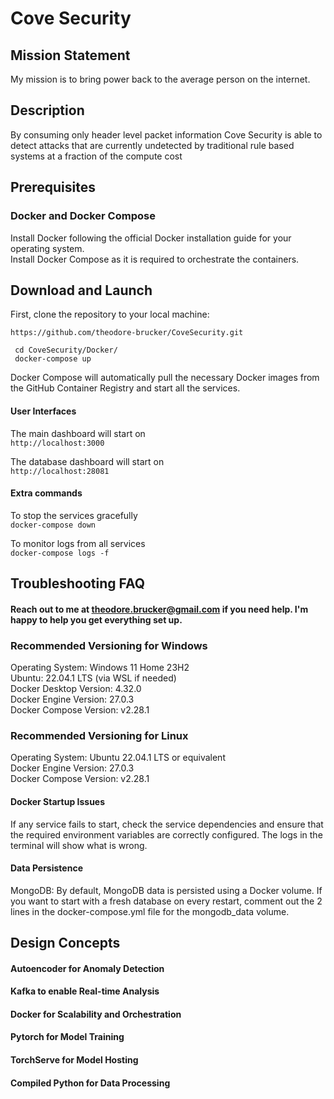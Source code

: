 # Cove Security

## Mission Statement
My mission is to bring power back to the average person on the internet.

## Description
By consuming only header level packet information Cove Security is able to detect attacks that are currently undetected by traditional rule based systems at a fraction of the compute cost

## Prerequisites

### Docker and Docker Compose
Install Docker following the official Docker installation guide for your operating system.  
Install Docker Compose as it is required to orchestrate the containers.

## Download and Launch

First, clone the repository to your local machine:
```
https://github.com/theodore-brucker/CoveSecurity.git
```

``` cd CoveSecurity/Docker/```  
``` docker-compose up```

Docker Compose will automatically pull the necessary Docker images from the GitHub Container Registry and start all the services.

#### User Interfaces
The main dashboard will start on  
``` http://localhost:3000 ```

The database dashboard will start on  
``` http://localhost:28081 ```

#### Extra commands
To stop the services gracefully  
```docker-compose down```

To monitor logs from all services   
```docker-compose logs -f```  


## Troubleshooting FAQ

#### Reach out to me at theodore.brucker@gmail.com if you need help. I'm happy to help you get everything set up.

### Recommended Versioning for Windows
Operating System: Windows 11 Home 23H2  
Ubuntu: 22.04.1 LTS (via WSL if needed)  
Docker Desktop Version: 4.32.0  
Docker Engine Version: 27.0.3  
Docker Compose Version: v2.28.1
### Recommended Versioning for Linux
Operating System: Ubuntu 22.04.1 LTS or equivalent  
Docker Engine Version: 27.0.3  
Docker Compose Version: v2.28.1

#### Docker Startup Issues  
If any service fails to start, check the service dependencies and ensure that the required environment variables are correctly configured. The logs in the terminal will show what is wrong.

#### Data Persistence
MongoDB: By default, MongoDB data is persisted using a Docker volume. If you want to start with a fresh database on every restart, comment out the 2 lines in the docker-compose.yml file for the mongodb_data volume.


## Design Concepts

#### Autoencoder for Anomaly Detection

#### Kafka to enable Real-time Analysis

#### Docker for Scalability and Orchestration

#### Pytorch for Model Training

#### TorchServe for Model Hosting

#### Compiled Python for Data Processing